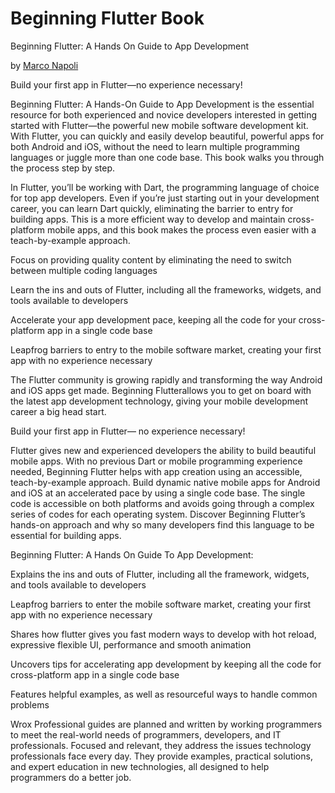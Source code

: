 # Beginning Flutter Book

Beginning Flutter: A Hands On Guide to App Development

by [Marco Napoli](https://twitter.com/JediPixles)

  

Build your first app in Flutter―no experience necessary!

  

Beginning Flutter: A Hands-On Guide to App Development is the essential resource for both experienced and novice developers interested in getting started with Flutter―the powerful new mobile software development kit. With Flutter, you can quickly and easily develop beautiful, powerful apps for both Android and iOS, without the need to learn multiple programming languages or juggle more than one code base. This book walks you through the process step by step.

  

In Flutter, you’ll be working with Dart, the programming language of choice for top app developers. Even if you’re just starting out in your development career, you can learn Dart quickly, eliminating the barrier to entry for building apps. This is a more efficient way to develop and maintain cross-platform mobile apps, and this book makes the process even easier with a teach-by-example approach.

  

Focus on providing quality content by eliminating the need to switch between multiple coding languages

Learn the ins and outs of Flutter, including all the frameworks, widgets, and tools available to developers

Accelerate your app development pace, keeping all the code for your cross-platform app in a single code base

Leapfrog barriers to entry to the mobile software market, creating your first app with no experience necessary

The Flutter community is growing rapidly and transforming the way Android and iOS apps get made. Beginning Flutterallows you to get on board with the latest app development technology, giving your mobile development career a big head start.

  

Build your first app in Flutter― no experience necessary!

  

Flutter gives new and experienced developers the ability to build beautiful mobile apps. With no previous Dart or mobile programming experience needed, Beginning Flutter helps with app creation using an accessible, teach-by-example approach. Build dynamic native mobile apps for Android and iOS at an accelerated pace by using a single code base. The single code is accessible on both platforms and avoids going through a complex series of codes for each operating system. Discover Beginning Flutter’s hands-on approach and why so many developers find this language to be essential for building apps.

  

Beginning Flutter: A Hands On Guide To App Development:

  

Explains the ins and outs of Flutter, including all the framework, widgets, and tools available to developers

Leapfrog barriers to enter the mobile software market, creating your first app with no experience necessary

Shares how flutter gives you fast modern ways to develop with hot reload, expressive flexible UI, performance and smooth animation

Uncovers tips for accelerating app development by keeping all the code for cross-platform app in a single code base

Features helpful examples, as well as resourceful ways to handle common problems

Wrox Professional guides are planned and written by working programmers to meet the real-world needs of programmers, developers, and IT professionals. Focused and relevant, they address the issues technology professionals face every day. They provide examples, practical solutions, and expert education in new technologies, all designed to help programmers do a better job.

